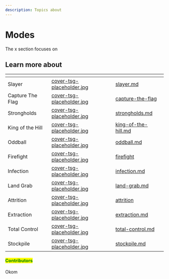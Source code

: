 ```yaml
---
description: Topics about
---
```


# Modes

The x section focuses on&#x20;



## Learn more about

<table data-view="cards"><thead><tr><th></th><th data-hidden data-card-cover data-type="files"></th><th data-hidden data-card-target data-type="content-ref"></th></tr></thead><tbody><tr><td>Slayer</td><td><a href="../../.gitbook/assets/cover-tsg-placeholder.jpg">cover-tsg-placeholder.jpg</a></td><td><a href="slayer.md">slayer.md</a></td></tr><tr><td>Capture The Flag</td><td><a href="../../.gitbook/assets/cover-tsg-placeholder.jpg">cover-tsg-placeholder.jpg</a></td><td><a href="capture-the-flag/">capture-the-flag</a></td></tr><tr><td>Strongholds</td><td><a href="../../.gitbook/assets/cover-tsg-placeholder.jpg">cover-tsg-placeholder.jpg</a></td><td><a href="strongholds.md">strongholds.md</a></td></tr><tr><td>King of the Hill</td><td><a href="../../.gitbook/assets/cover-tsg-placeholder.jpg">cover-tsg-placeholder.jpg</a></td><td><a href="king-of-the-hill.md">king-of-the-hill.md</a></td></tr><tr><td>Oddball</td><td><a href="../../.gitbook/assets/cover-tsg-placeholder.jpg">cover-tsg-placeholder.jpg</a></td><td><a href="oddball.md">oddball.md</a></td></tr><tr><td>Firefight</td><td><a href="../../.gitbook/assets/cover-tsg-placeholder.jpg">cover-tsg-placeholder.jpg</a></td><td><a href="firefight/">firefight</a></td></tr><tr><td>Infection</td><td><a href="../../.gitbook/assets/cover-tsg-placeholder.jpg">cover-tsg-placeholder.jpg</a></td><td><a href="infection.md">infection.md</a></td></tr><tr><td>Land Grab</td><td><a href="../../.gitbook/assets/cover-tsg-placeholder.jpg">cover-tsg-placeholder.jpg</a></td><td><a href="land-grab.md">land-grab.md</a></td></tr><tr><td>Attrition</td><td><a href="../../.gitbook/assets/cover-tsg-placeholder.jpg">cover-tsg-placeholder.jpg</a></td><td><a href="attrition/">attrition</a></td></tr><tr><td>Extraction</td><td><a href="../../.gitbook/assets/cover-tsg-placeholder.jpg">cover-tsg-placeholder.jpg</a></td><td><a href="extraction.md">extraction.md</a></td></tr><tr><td>Total Control</td><td><a href="../../.gitbook/assets/cover-tsg-placeholder.jpg">cover-tsg-placeholder.jpg</a></td><td><a href="total-control.md">total-control.md</a></td></tr><tr><td>Stockpile</td><td><a href="../../.gitbook/assets/cover-tsg-placeholder.jpg">cover-tsg-placeholder.jpg</a></td><td><a href="stockpile.md">stockpile.md</a></td></tr></tbody></table>



#### <mark style="color:green;">Contributors</mark>

Okom
